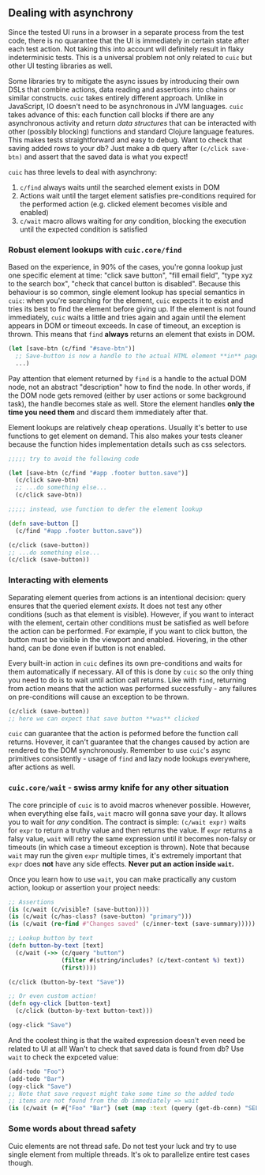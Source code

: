 ## Dealing with asynchrony 

Since the tested UI runs in a browser in a separate process from the 
test code, there is no quarantee that the UI is immediately in certain 
state after each test action. Not taking this into account will definitely 
result in flaky indeterminisic tests. This is a universal problem not only 
related to `cuic` but other UI testing libraries as well. 

Some libraries try to mitigate the async issues by introducing their 
own DSLs that combine actions, data reading and assertions into chains 
or similar constructs. `cuic` takes entirely different approach. Unlike 
in JavaScript, IO doesn't need to be asynchronous in JVM languages. 
`cuic` takes advance of this: each function call blocks if there are 
any asynchronous activity and return *data structures* that can be 
interacted with other (possibly blocking) functions and standard Clojure
language features. This makes tests straightforward and easy to debug.
Want to check that saving added rows to your db? Just make a db query
after `(c/click save-btn)` and assert that the saved data is what you 
expect!

`cuic` has three levels to deal with asynchrony:

  1. `c/find` always waits until the searched element exists in DOM 
  2. Actions wait until the target element satisfies pre-conditions required 
     for the performed action (e.g. clicked element becomes visible and enabled)
  3. `c/wait` macro allows waiting for *any* condition, blocking the execution
     until the expected condition is satisfied 

### Robust element lookups with `cuic.core/find` 

Based on the experience, in 90% of the cases, you're gonna lookup just one 
specific element at time: "click save button", "fill email field",  "type 
xyz to the search box", "check that cancel button is disabled".  Because 
this behaviour is so common, single element lookup has special semantics 
in `cuic`: when you're searching for the element, `cuic` expects it to 
exist and tries its best to find the element before giving up. If the 
element is not found immediately, `cuic` waits a little and tries again 
and again until the element appears in DOM or timeout exceeds. In case of 
timeout, an exception is thrown. This means that `find` **always** returns 
an element that exists in DOM.

```clojure 
(let [save-btn (c/find "#save-btn")]
  ;; Save-button is now a handle to the actual HTML element **in** page  
  ...)
```

Pay attention that element returned by `find` is a handle to the 
actual DOM node, not an abstract "description" how to find the node.
In other words, if the DOM node gets removed (either by user actions
or some background task), the handle becomes stale as well. Store 
the element handles **only the time you need them** and discard them
immediately after that.

Element lookups are relatively cheap operations. Usually it's better
to use functions to get element on demand. This also makes your tests
cleaner because the function hides implementation details such as 
css selectors.

````clojure 
;;;;; try to avoid the following code

(let [save-btn (c/find "#app .footer button.save")]
  (c/click save-btn)
  ;; ...do something else...
  (c/click save-btn))

;;;;; instead, use function to defer the element lookup

(defn save-button []
  (c/find "#app .footer button.save"))

(c/click (save-button))
;; ...do something else...
(c/click (save-button))
````

### Interacting with elements

Separating element queries from actions is an intentional decision:
query ensures that the queried element *exists*. It does not test any
other conditions (such as that element is visible). However, if you 
want to interact with the element, certain other conditions must be 
satisfied as well before the action can be performed. For example, if you
want to click button, the button must be visible in the viewport and
enabled. Hovering, in the other hand, can be done even if button is
not enabled. 

Every built-in action in `cuic` defines its own pre-conditions and waits
for them automatically if necessary. All of this is done by `cuic` so
the only thing you need to do is to wait until action call returns.
Like with `find`, returning from action means that the action was 
performed successfully - any failures on pre-conditions will cause
an exception to be thrown.

```clojure 
(c/click (save-button))
;; here we can expect that save button **was** clicked
```

`cuic` can guarantee that the action is peformed before the function 
call returns. Hovever, it can't guarantee that the changes caused 
by action are rendered to the DOM synchronously. Remember to use 
`cuic`'s async primitives consistently - usage of `find` and lazy 
node lookups everywhere, after actions as well. 

### `cuic.core/wait` - swiss army knife for **any** other situation

The core principle of `cuic` is to avoid macros whenever possible.
However, when everything else fails, `wait` macro will gonna save 
your day. It allows you to wait for *any* condition. The contract is
simple: `(c/wait expr)` waits for `expr` to return a truthy value 
and then returns the value. If `expr` returns a falsy value, `wait` 
will retry the same expression until it becomes non-falsy or 
timeouts (in which case a timeout exception is thrown). Note that 
because `wait` may run the given `expr`  multiple times, it's 
extremely important that `expr` does **not** have any side effects. 
**Never put an action inside `wait`.**

Once you learn how to use `wait`, you can make practically any
custom action, lookup or assertion your project needs:

```clojure 
;; Assertions
(is (c/wait (c/visible? (save-button))))
(is (c/wait (c/has-class? (save-button) "primary"))) 
(is (c/wait (re-find #"Changes saved" (c/inner-text (save-summary)))))

;; Lookup button by text
(defn button-by-text [text]
  (c/wait (->> (c/query "button")
               (filter #(string/includes? (c/text-content %) text))
               (first))))

(c/click (button-by-text "Save"))

;; Or even custom action!
(defn ogy-click [button-text]
  (c/click (button-by-text button-text)))

(ogy-click "Save")
``` 

And the coolest thing is that the waited expression doesn't even 
need be related to UI at all! Wan't to check that saved data is 
found from db? Use `wait` to check the expceted value:

```clojure 
(add-todo "Foo")
(add-todo "Bar")
(ogy-click "Save")
;; Note that save request might take some time so the added todo 
;; items are not found from the db immediately => wait
(is (c/wait (= #{"Foo" "Bar"} (set (map :text (query (get-db-conn) "SELECT text FROM todos"))))))
```

### Some words about thread safety

Cuic elements are not thread safe. Do not test your luck and try to use
single element from multiple threads. It's ok to parallelize entire test 
cases though.
